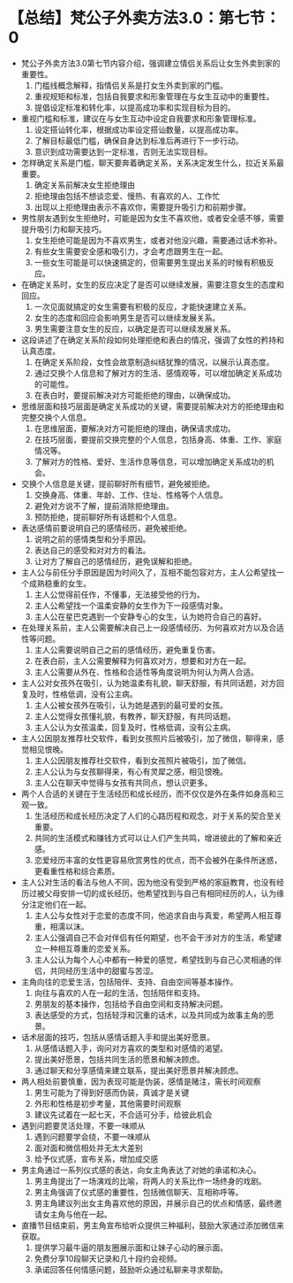 # 【总结】梵公子外卖方法3.0：第七节：0

-   梵公子外卖方法3.0第七节内容介绍，强调建立情侣关系后让女生外卖到家的重要性。
    1.  门槛线概念解释，指情侣关系是打女生外卖到家的门槛。
    2.  重视规矩和标准，包括自我要求和形象管理在与女生互动中的重要性。
    3.  提倡设定标准和转化率，以提高成功率和实现目标为目的。
-   重视门槛和标准，建议在与女生互动中设定自我要求和形象管理标准。
    1.  设定搭讪转化率，根据成功率设定搭讪数量，以提高成功率。
    2.  了解目标最低门槛，确保自身达到标准后再进行下一步行动。
    3.  意识到成功需要达到一定标准，否则无法实现目标。
-   怎样确定关系是门槛，聊天要奔着确定关系，关系决定发生什么，拉近关系最重要。
    1.  确定关系前解决女生拒绝理由
    2.  拒绝理由包括不想谈恋爱、慢热、有喜欢的人、工作忙
    3.  出现以上拒绝理由表示不喜欢你，需要提升吸引力和前期步骤。
-   男性朋友遇到女生拒绝时，可能是因为女生不喜欢他，或者安全感不够，需要提升吸引力和聊天技巧。
    1.  女生拒绝可能是因为不喜欢男生，或者对他没兴趣，需要通过话术弥补。
    2.  有些女生需要安全感和吸引力，才会考虑跟男生在一起。
    3.  一些女生可能是可以快速搞定的，但需要男生提出关系的时候有积极反应。
-   在确定关系时，女生的反应决定了是否可以继续发展，需要注意女生的态度和回应。
    1.  一次见面就搞定的女生需要有积极的反应，才能快速建立关系。
    2.  女生的态度和回应会影响男生是否可以继续发展关系。
    3.  男生需要注意女生的反应，以确定是否可以继续发展关系。
-   这段讲述了在确定关系阶段如何处理拒绝和表白的情况，强调了女性的矜持和认真态度。
    1.  在确定关系阶段，女性会故意制造纠结犹豫的情况，以展示认真态度。
    2.  通过交换个人信息和了解对方的生活、感情观等，可以增加确定关系成功的可能性。
    3.  在表白时，要提前解决对方可能拒绝的理由，以确保成功。
-   思维层面和技巧层面是确定关系成功的关键，需要提前解决对方的拒绝理由和完整交换个人信息。
    1.  在思维层面，要解决对方可能拒绝的理由，确保请求成功。
    2.  在技巧层面，要提前交换完整的个人信息，包括身高、体重、工作、家庭情况等。
    3.  了解对方的性格、爱好、生活作息等信息，可以增加确定关系成功的机会。
-   交换个人信息是关键，提前聊好所有细节，避免被拒绝。
    1.  交换身高、体重、年龄、工作、住址、性格等个人信息。
    2.  避免对方说不了解，提前消除拒绝理由。
    3.  预防拒绝，提前聊好所有话题和个人信息。
-   表达感情前要说明自己的感情经历，避免被拒绝。
    1.  说明之前的感情类型和分手原因。
    2.  表达自己的感受和对对方的看法。
    3.  让对方了解自己的感情经历，避免误解和拒绝。
-   主人公与前任分手原因是因为时间久了，互相不能包容对方，主人公希望找一个成熟稳重的女生。
    1.  主人公觉得前任作，不懂事，无法接受他的行为。
    2.  主人公希望找一个温柔安静的女生作为下一段感情对象。
    3.  主人公在星巴克遇到一个安静专心的女生，认为她符合自己的喜好。
-   在处理关系前，主人公需要解决自己上一段感情经历、为何喜欢对方以及合适性等问题。
    1.  主人公需要说明自己之前的感情经历，避免重复伤害。
    2.  在表白前，主人公需要解释为何喜欢对方，想要和对方在一起。
    3.  主人公需要从外在、性格和合适性等角度说明为何认为两人合适。
-   主人公对女孩外在吸引，认为她温柔有礼貌，聊天舒服，有共同话题，对方回复及时，性格低调，没有公主病。
    1.  主人公被女孩外在吸引，认为她是遇到的最可爱的女孩。
    2.  主人公觉得女孩懂礼貌，有教养，聊天舒服，有共同话题。
    3.  主人公认为女孩温柔，回复及时，性格低调，没有公主病。
-   主人公因朋友推荐社交软件，看到女孩照片后被吸引，加了微信，聊得来，感觉相见恨晚。
    1.  主人公因朋友推荐社交软件，看到女孩照片被吸引，加了微信。
    2.  主人公认为与女孩聊得来，有心有灵犀之感，相见恨晚。
    3.  主人公在聊天中觉得与女孩有共同点，想认识更多。
-   两个人合适的关键在于生活经历和成长经历，而不仅仅是外在条件如身高和三观一致。
    1.  生活经历和成长经历决定了人们的心路历程和观念，对于关系的契合至关重要。
    2.  共同的生活模式和赚钱方式可以让人们产生共鸣，增进彼此的了解和亲近感。
    3.  恋爱经历丰富的女性更容易欣赏男性的优点，而不会被外在条件所迷惑，更看重性格和综合素质。
-   主人公对生活的看法与他人不同，因为他没有受到严格的家庭教育，也没有经历过被父母安排一切的成长经历。他希望找到与自己有相同经历的人，认为缘分注定他们在一起。
    1.  主人公与女性对于恋爱的态度不同，他追求自由与真爱，希望两人相互尊重，相濡以沫。
    2.  主人公强调自己不会对伴侣有任何期望，也不会干涉对方的生活，希望建立一种相互尊重的恋爱关系。
    3.  主人公认为每个人心中都有一种爱的感觉，希望找到与自己心灵相通的伴侣，共同经历生活中的甜蜜与苦涩。
-   主角向往的恋爱生活，包括陪伴、支持、自由空间等基本操作。
    1.  向往与喜欢的人在一起的生活，包括陪伴和支持。
    2.  男朋友的基本操作，包括给予自由空间和支持解决问题。
    3.  表达感受的方式，包括轻浮和沉重的话术，以及共同成为故事主角的愿景。
-   话术层面的技巧，包括从感情话题入手和提出美好愿景。
    1.  从感情话题入手，询问对方喜欢的类型和对感情的渴望。
    2.  提出美好愿景，包括共同生活的愿景和解决顾虑。
    3.  通过聊天和分享感情来建立联系，提出美好愿景并解决顾虑。
-   两人相处前要慎重，因为表现可能是伪装，感情是赌注，需长时间观察
    1.  男生可能为了得到好感而伪装，真诚才是关键
    2.  外形和性格是初步考量，其他需要时间观察
    3.  建议先试着在一起七天，不合适可分手，给彼此机会
-   遇到问题要灵活处理，不要一味顺从
    1.  遇到问题要学会绕，不要一味顺从
    2.  面对面和微信相处并无太大差别
    3.  给予仪式感，宣布关系，增加成交感
-   男主角通过一系列仪式感的表达，向女主角表达了对她的承诺和决心。
    1.  男主角提出了一场演戏的比喻，将两人的关系比作一场终身的戏剧。
    2.  男主角强调了仪式感的重要性，包括微信聊天、互相称呼等。
    3.  男主角建议列出女主角喜欢他的原因，并展示自己的优点和情感，最终邀请女主角与他在一起。
-   直播节目结束前，男主角宣布给听众提供三种福利，鼓励大家通过添加微信来获取。
    1.  提供学习最牛逼的朋友圈展示面和让妹子心动的展示面。
    2.  免费分享10段聊天记录和几十段约会视频。
    3.  承诺回答任何情感问题，鼓励听众通过私聊来寻求帮助。